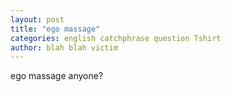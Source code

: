 ```yaml
---
layout: post
title: "ego massage"
categories: english catchphrase question Tshirt
author: blah blah victim
---
```

ego massage anyone?
